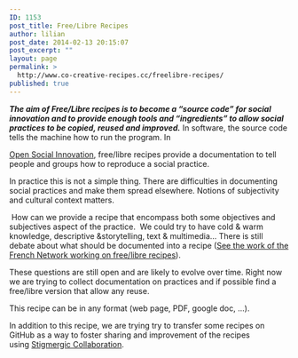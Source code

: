 ```yaml
---
ID: 1153
post_title: Free/Libre Recipes
author: lilian
post_date: 2014-02-13 20:15:07
post_excerpt: ""
layout: page
permalink: >
  http://www.co-creative-recipes.cc/freelibre-recipes/
published: true
---
```

***The aim of Free/Libre recipes is to become a “source code” for social innovation and to provide enough tools and “ingredients” to allow social practices to be copied, reused and improved.<!--more-->*** In software, the source code tells the machine how to run the program. In 

[Open Social Innovation][1], free/libre recipes provide a documentation to tell people and groups how to reproduce a social practice. <p dir="ltr">
  In practice this is not a simple thing. There are difficulties in documenting social practices and make them spread elsewhere. Notions of subjectivity and cultural context matters.
</p>

<p dir="ltr">
   How can we provide a recipe that encompass both some objectives and subjectives aspect of the practice.  We could try to have cold & warm knowledge, descriptive &storytelling, text & multimedia... There is still debate about what should be documented into a recipe (<a href="http://anim-fr.org/RecetteLibres">See the work of the French Network working on free/libre recipes</a>).
</p>

<p dir="ltr">
  These questions are still open and are likely to evolve over time. Right now we are trying to collect documentation on practices and if possible find a free/libre version that allow any reuse.
</p>

<p dir="ltr">
  This recipe can be in any format (web page, PDF, google doc, ...).
</p>

<p dir="ltr">
  In addition to this recipe, we are trying try to transfer some recipes on GitHub as a way to foster sharing and improvement of the recipes using <a title="Stigmergic Collaboration" href="http://www.co-creative-recipes.cc/stigmergic-collaboration/">Stigmergic Collaboration</a>.
</p>

 [1]: http://www.co-creative-recipes.cc/open-social-innovation/ "Open Social Innovation"
